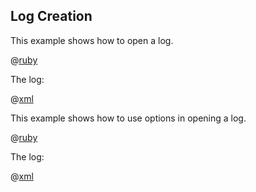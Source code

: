 ## Log Creation

This example shows how to open a log.

@[ruby](open.rb)

The log:

@[xml](log.xml)

This example shows how to use options in opening a log.

@[ruby](options.rb)

The log:

@[xml](my_log.xml)

